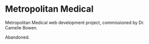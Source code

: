 # Metropolitan Medical

Metropolitan Medical web development project, commissioned by Dr. Camelie Bowen.

Abandoned.
